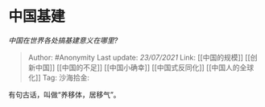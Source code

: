 # 中国基建
*中国在世界各处搞基建意义在哪里?*

> Author: #Anonymity
> Last update: *23/07/2021*
> Link: [[中国的规模]] [[创新中国]] [[中国的不足]] [[中国小确幸]] [[中国式反同化]] [[中国人的全球化]]
> Tag:
> 沙海拾金:

有句古话，叫做“养移体，居移气”。
